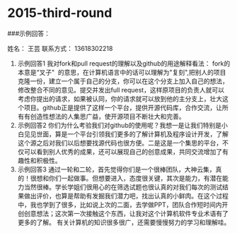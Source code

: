 
# 2015-third-round

###示例回答：

姓名： 王芸 
联系方式：  13618302218

1. 示例回答1  我对fork和pull request的理解以及github的用途解释看法：                                                                                          fork的本意是“叉子"  的意思，在计算机语言中的话可以理解为"复刻",把别人的项目克隆一份，建立一个属于自己的分支，你可以在这个分支上加入自己的想法，修改整合不同的意见。提交并发出full request，这样原项目的负责人就可以考虑你提出的请求，如果被认同，你的请求就可以放到他的主分支上，壮大这个项目。github正是提供了这样一个平台，提供开源代码库，合作交流，让所有有创造性想法的人集思广益，使开源项目不断壮大和完善。       
2. 示例回答2   你们为什么考验我们对github的使用呢？我想一是让我们特别是小白见见世面，算是一个平台引领我们更多的了解计算机及程序设计开发，了解这个源之后对我们以后想要找源代码也很方便。二是这是一个集思的平台，不仅可以看到别人优秀的成果，还可以展现自己的创意成果，共同交流增加了有趣性和积极性。                                                  
3. 示例回答3  通过一轮和二轮，首先觉得你们是一个很棒团队，大神云集，真的！很想和你们一起做事。但想要进入，态度很关键，其次是能力，有潜在能力当然很棒。学长学姐们很用心的在筛选试题也很认真的对我们每次的测试结果做出评价，也算是帮助有发掘我们潜力吧，找出认真的小鲜肉。在这个过程中，我也学到了很多，比如说上次的二面，去学做PPT，团队合作短时间内开创创意想法；这次第一次接触这个东西，让我对这个计算机软件专业术语有了更多的了解。 有关计算机的知识很多很广，还需要慢慢努力的学习和理解哇。
